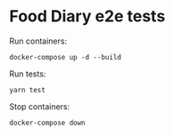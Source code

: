 # Food Diary e2e tests

Run containers:

```console
docker-compose up -d --build
```

Run tests:

```console
yarn test
```

Stop containers:

```console
docker-compose down
```
